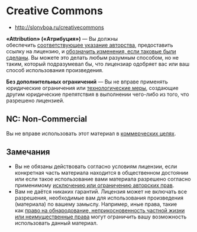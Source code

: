 # Creative Commons

- http://slonvboa.ru/creativecommons

**«Attribution» («Атрибуция»)** — Вы должны обеспечить [соответствующее указание авторства](https://creativecommons.org/licenses/by-nc/4.0/deed.ru#), предоставить ссылку на лицензию, и [обозначить изменения, если таковые были сделаны](https://creativecommons.org/licenses/by-nc/4.0/deed.ru#). Вы можете это делать любым разумным способом, но не таким, который подразумевал бы, что лицензиар одобряет вас или ваш способ использования произведения.

**Без дополнительных ограничений** — Вы не вправе применять юридические ограничения или [технологические меры](https://creativecommons.org/licenses/by-nc/4.0/deed.ru#), создающие другим юридические препятствия в выполнении чего-либо из того, что разрешено лицензией.

## NC: Non-Commercial

Вы не вправе использовать этот материал в [коммерческих целях](https://creativecommons.org/licenses/by-nc/4.0/deed.ru#).


## Замечания

-   Вы не обязаны действовать согласно условиям лицензии, если конкретная часть материала находится в общественном достоянии или если такое использование вами материала разрешено согласно применимому [исключению или ограничению авторских прав](https://creativecommons.org/licenses/by-nc/4.0/deed.ru#).
-   Вам не даётся никаких гарантий. Лицензия может не включать все разрешения, необходимые вам для использования произведения (материала) по вашему замыслу. Например, иные права, такие как [право на обнародование, неприкосновенность частной жизни или неимущественные права](https://creativecommons.org/licenses/by-nc/4.0/deed.ru#) могут ограничить вашу возможность использовать данный материал.
